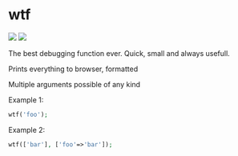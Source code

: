 # wtf
<img src="https://img.shields.io/badge/license-MIT-brightgreen"> <img src="https://img.shields.io/badge/dependencies-none-brightgreen">

The best debugging function ever. Quick, small and always usefull. 

Prints everything to browser, formatted

Multiple arguments possible of any kind

Example 1: 
```php 
wtf('foo');
```

Example 2: 
```php 
wtf(['bar'], ['foo'=>'bar']);
```
